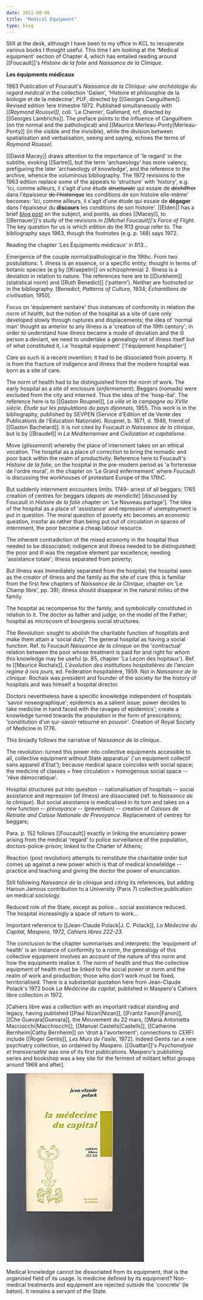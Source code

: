 ```yaml
---
date: 2021-08-06
title: "Medical Equipment"
type: blog
---
```


Still at the desk, although I have been to my office in KCL to
recuperate various books I thought useful. This time I am looking at the
'Medical equipment' section of Chapter 4, which has entailed reading
around [[Foucault]]'s *Histoire de la folie* and *Naissance de la Clinique*.

**Les équipments médicaux**

1963 Publication of Foucault's *Naissance de la Clinique: une
archéologie du regard médical* in the collection 'Galien', 'Histoire
et philosophie de la biologie et de la médecine', PUF, directed by
[[Georges Canguilhem]]. Revised edition 1ere trimestre 1972. Published
simultaneously with *[[Raymond Roussel]]*, coll. 'Le Chemin',
Gallimard, nrf, directed by [[Georges Lambrichs]]. The preface points
to the influence of Canguilhem (on the normal and the pathological)
and [[Maurice Merleau-Ponty|Merleau-Ponty]] (in the visible and the
invisible), while the division between spatialisation and
verbalisation, seeing and saying, echoes the terms of *Raymond
Roussel*.

[[David Macey]] draws attention to the importance of 'le regard' in the
subtitle, evoking [[Sartre]], but the term 'archaeology' has more valency,
prefiguring the later 'archaeology of knowledge', and the reference to
the archive, whence the voluminous bibliography. The 1972 revisions to
the 1963 edition replace some of the appeals to 'structure' with
'history', e.g. 'Ici, comme ailleurs, il s'agit d'une étude
~~structurale~~ qui essaie de ~~déchiffrer~~ dans l'épaisseur ~~de
l'historique~~ les conditions de son histoire elle-même' becomes: 'Ici,
comme ailleurs, il s'agit d'une étude qui essaie de **dégager** dans
l'épaisseur du **discours** les conditions de son histoire'. [[Elden]] has a
brief [blog
post](https://progressivegeographies.com/2019/02/11/which-edition-of-foucaults-birth-of-the-clinic-did-alan-sheridan-actually-translate/)
on the subject, and points, as does [[Macey]], to [[Bernauer]]'s study of the
revisions in *[[Michel Foucault]]'s Force of Flight*. The key question for
us is which edition do the R13 group refer to. The bibliography says
1963, though the footnotes (e.g. p. 148) says 1972.

Reading the chapter 'Les Équipments médicaux' in R13...

Emergence of the couple normal/pathological in the 19thc. From two
postulations: 1. illness is an essence, or a specific entity; thought in
terms of botanic species (e.g by [[Kraepelin]] on schizophrenia) 2. Illness
is a deviation in relation to nature. The references here are to
[[Durkheim]] (statistical norm) and [[Ruth Benedict]] ('pattern'). Neither are
footnoted or in the bibliography. \[Benedict, *Patterns of Culture*,
1934; *Échantillons de civilisation*, 1950\].

Focus on 'équipement sanitaire' thus instances of conformity in relation
the norm of *health*, but the notion of the hospital as a site of care
only developed slowly through ruptures and displacements; the idea of
'normal man' thought as anterior to any illness is a 'creation of the
19th century'; in order to understand how illness became a mode of
deviation and the ill person a deviant, we need to undertake a genealogy
not of illness itself but of what constituted it, i.e 'hospital
equipment' \['l'équipment hospitalier'\]

*Care* as such is a recent invention; it had to be dissociated from
poverty. It is from the fracture of indigence and illness that the
modern hospital was born as a site of care.

The norm of health had to be distinguished from the norm of work. The
early hospital as a site of enclosure (*enfermement*). Beggars (nomads)
were excluded from the city and interned. Thus the idea of the
'hosp-ital'. The reference here is to [[Gaston Roupnel]], *La ville et la
campagne au XVIIe siècle. Etude sur les populations du pays dijonnais*, 1955.
This work is in the bibliography, published by SEVPEN (Service
d\'Edition et de Vente des Publications de l\'Education Nationale).
Roupnel, b. 1871, d. 1946, friend of [[Gaston Bachelard]]. It is not cited by
Foucault in *Naissance de la clinique*, but is by [[Braudel]] in *La
Méditerrannee* and *Civilization et capitalisme*.

Move (*glissement*) whereby the place of internment takes on an ethical
vocation. The hospital as a place of *correction* to bring the nomadic
and poor back within the realm of productivity. Reference here to
Foucault's *Histoire de la folie*, on the hospital in the pre-modern
period as 'a forteresse de l'ordre moral', in the chapter on 'Le Grand
enfermement' where Foucault is discussing the workhouses of protestant
Europe of the 17thC.

But suddenly internment encounters limits. 1749- arrest of all beggars;
1765 creation of centres for beggars (*depots de mendicité*) \[discussed
by Foucault in *Histoire de la folie* chapter on 'Le Nouveau partage'\].
The idea of the hospital as a place of 'assistance' and repression of
unemployment is put in question. The moral question of poverty etc
becomes an economic question, insofar as rather than being put out of
circulation in spaces of internment, the poor become a cheap labour
resource.

The inherent contradiction of the mixed economy in the hospital thus
needed to be dissociated; indigence and illness needed to be
distinguished; the poor and ill was the negative element par excellence;
needing 'assistance totale'; illness separated from poverty;

But illness was immediately separated from the hospital; the hospital
seen as the creator of illness and the family as the site of cure (this
is familiar from the first few chapters of *Naissance de la Clinique*,
chapter on 'Le Champ libre', pp. 38); illness should disappear in the
natural milieu of the family.

The hospital as recompense for the family, and symbolically constituted
in relation to it. The doctor as father and judge, on the model of the
Father; hospital as microcosm of bourgeois social structures.

The Revolution: sought to abolish the charitable function of hospitals
and make them attain a 'social duty'. The general hospital as having a
social function. Ref. to Foucault *Naissance de la clinique* on the
'contractual' relation between the poor whose treatment is paid for and
right for whom this knowledge may be useful (p. 85, chapter 'La Leçon
des hopitaux'). Ref. to [[Maurice Rochaix]], *L'évolution des institutions
hospitalières de l'ancien regime à nos jours,* ed. Federation
hospitalière, 1959. Not in *Naissance de la clinique*. Rochaix was
president and founder of the society for the history of hospitals and
was himself a hospital director.

Doctors nevertheless have a specific knowledge independent of hospitals
'savoir noseographique'; epidemics as a salient issue; power decides to
take medicine in hand faced with the ravages of epidemics'; create a
knowledge turned towards the population in the form of prescriptions;
'constitution d'un sur-savoir retourné en pouvoir'. Creation of Royal
Society of Medicine in 1776.

This broadly follows the narrative of *Naissance de la clinique*.

The revolution: turned this power into collective equipments accessible
to all, collective equipment without State apparatus' ('un equipment
collectif sans appareil d'Etat'); because medical space coincides with
social space; the medicine of classes = free circulation = homogenous
social space -- 'rêve démocratique'.

Hospital structures put into question -- nationalisation of hospitals --
social assistance and repression (of illness) are dissociated (ref. to
*Naissance de la clinique*). But social assistance is medicalised in its
turn and takes on a new function -- *prévoyance* -- (prevention) --
creation of *Caisses de Retraite and Caisse Nationale de Prevoyance*.
Replacement of centres for beggars;

Para. p. 152 follows [[Foucault]] exactly in linking the enunciatory power
arising from the medical 'regard' to police surveillance of the
population, doctors-police-prison; linked to the Charter of Athens;

Reaction (post revolution) attempts to reinstitute the charitable order
but comes up against a new power which is that of medical knowleldge --
practice and teaching and giving the doctor the power of enunciation.

Still following *Naissance de la clinique* and citing its references,
but adding Haroun Jamous contribution to a University (Paris 7)
collective publication on medical sociology.

Reduced role of the State, except as police... social assistance
reduced. The hospital increasingly a space of return to work...

Important reference to [[Jean-Claude Polack|J. C. Polack]], *La
Médecine du Capital, Maspero, 1972, Cahiers libres 222-23.*

The conclusion to the chapter summarises and interprets: the 'equipment
of health' is an instance of conformity to a norm, the genealogy of this
collective equipment involves an account of the nature of this norm and
how the equipments realise it. The norm of health and thus the
collective equipment of health must be linked to the social power or
norm and the realm of work and production; those who don't work must be
fixed, territorialised. There is a substantial quotation here from
Jean-Claude Polack's 1972 book *La Médécine du capital*, published in
Maspero's Cahiers libre collection in 1972.

\[Cahiers libre was a collection with an important radical standing
and legacy, having published [[Paul Nizan|Nizan]], 
[[Frantz Fanon|Fanon]], [[Che Guevara|Guevara]], the Mouvement du 22 mars,
[[Maria Antonietta Macciocchi|Macchiocchi]],
[[Manuel Castells|Castells]], [[Catherine Bernheim|Cathy Bernheim]] on 'droit à
l'avortement'; connections to CERFI include [[Roger Gentis]], *Les
Murs de l'asile*, 1972\]. Indeed Gentis ran a new psychiatry
collection, so ordained by Maspero. [[Guattari]]'s *Psychanalyse et
transversalité* was one of its first publications. Maspero's
publishing series and bookshop was a key site for the ferment of
militant leftist groups around 1968 and after\].

<div class="gallery">

<img loading="lazy" src="../assets/img/2021-08-06/media/image1.jpg" alt="Cover of Jean-Claude Polack's la medecine du capital">

</div>

Medical knowledge cannot be dissociated from its equipment, that is the
organised field of its usage. Is medicine defined by its equipment?
Non-medical treatments and equipment are rejected outside the 'concrete'
(le béton). It remains a servant of the State.
